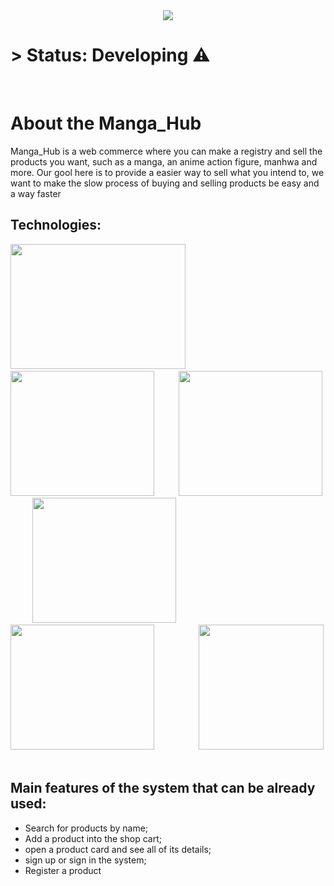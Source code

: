 <center><img src = "https://github.com/ViniciusKendy17/Manga_hub/assets/135672206/f7a2205e-4d98-4a1d-88e1-1a00e38a07ac"   ></center>

<h1>> Status: Developing ⚠️</h1>
<br>
<h1>About the Manga_Hub</h1>
<p>Manga_Hub is a web commerce where you can make a registry and sell the products you want, such as a manga, an anime action figure, manhwa and more.
Our gool here is to provide a easier way to sell what you intend to, we want to make the slow process of buying and selling products be easy and a way faster</p>

<h2>Technologies:</h2>

<img src = "https://github.com/ViniciusKendy17/Manga_hub/assets/135672206/011d00e6-1cb3-4fd1-8004-d43756cbadc7" width = "280" height = "200" ></img> &nbsp;&nbsp;&nbsp;&nbsp;&nbsp;&nbsp;&nbsp;&nbsp;
<img src = "https://github.com/ViniciusKendy17/Manga_hub/assets/135672206/bb34da66-2bae-4316-89dc-5b6f5819b666" width = "230" height = "200" ></img> &nbsp;&nbsp;&nbsp;&nbsp;&nbsp;&nbsp;&nbsp;&nbsp;
<img src = "https://github.com/ViniciusKendy17/Manga_hub/assets/135672206/1fa9f2c1-2640-454b-a734-fdaee4ed6d2a" width = "230" height = "200" ></img> &nbsp;&nbsp;&nbsp;&nbsp;&nbsp;&nbsp;&nbsp;&nbsp;
<img src = "https://github.com/ViniciusKendy17/Manga_hub/assets/135672206/7b3c4451-174b-4fe6-81e9-f9607a06d573" width = "230" height = "200" ></img> &nbsp;&nbsp;&nbsp;&nbsp;&nbsp;&nbsp;&nbsp;&nbsp;
<img src = "https://github.com/ViniciusKendy17/Manga_hub/assets/135672206/5d9fa991-9b54-4ca1-8f07-9252ebf0b9ea" width = "230" height = "200" ></img> &nbsp;&nbsp;&nbsp;&nbsp;&nbsp;&nbsp;&nbsp;&nbsp;&nbsp;&nbsp;&nbsp;&nbsp;&nbsp;&nbsp;&nbsp;&nbsp;
<img src = "https://github.com/ViniciusKendy17/Manga_hub/assets/135672206/0654d61d-e07b-4ce7-8191-97ca73905fcb" width = "200" height = "200" ></img>&nbsp;&nbsp;&nbsp;&nbsp;&nbsp;&nbsp;&nbsp;&nbsp;


<h2>Main features of the system that can be already used:</h2>

+ Search for products by name;
+ Add a product into the shop cart;
+ open a product card and see all of its details;
+ sign up or sign in the system;
+ Register a product





